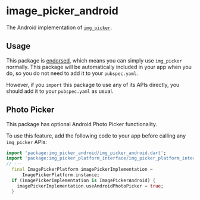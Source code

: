<?code-excerpt path-base="example/lib"?>

# image\_picker\_android

The Android implementation of [`img_picker`][1].

## Usage

This package is [endorsed][2], which means you can simply use `img_picker`
normally. This package will be automatically included in your app when you do,
so you do not need to add it to your `pubspec.yaml`.

However, if you `import` this package to use any of its APIs directly, you
should add it to your `pubspec.yaml` as usual.

## Photo Picker

This package has optional Android Photo Picker functionality.

To use this feature, add the following code to your app before calling any `img_picker` APIs:

<?code-excerpt "main.dart (photo-picker-example)"?>
```dart
import 'package:img_picker_android/img_picker_android.dart';
import 'package:img_picker_platform_interface/img_picker_platform_interface.dart';
// ···
  final ImagePickerPlatform imagePickerImplementation =
      ImagePickerPlatform.instance;
  if (imagePickerImplementation is ImagePickerAndroid) {
    imagePickerImplementation.useAndroidPhotoPicker = true;
  }
```

[1]: https://pub.dev/packages/img_picker
[2]: https://flutter.dev/docs/development/packages-and-plugins/developing-packages#endorsed-federated-plugin
